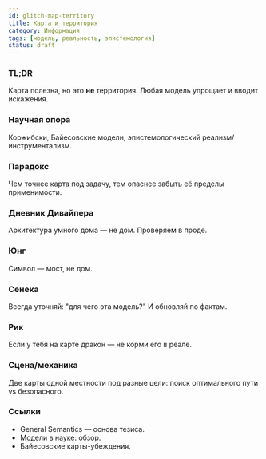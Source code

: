 ```yaml
---
id: glitch-map-territory
title: Карта и территория
category: Информация
tags: [модель, реальность, эпистемология]
status: draft
---
```


### TL;DR
Карта полезна, но это **не** территория. Любая модель упрощает и вводит искажения.

### Научная опора
Коржибски, Байесовские модели, эпистемологический реализм/инструментализм.

### Парадокс
Чем точнее карта под задачу, тем опаснее забыть её пределы применимости.

### Дневник Дивайпера
Архитектура умного дома — не дом. Проверяем в проде.

### Юнг
Символ — мост, не дом.

### Сенека
Всегда уточняй: "для чего эта модель?" И обновляй по фактам.

### Рик
Если у тебя на карте дракон — не корми его в реале.

### Сцена/механика
Две карты одной местности под разные цели: поиск оптимального пути vs безопасного.

### Ссылки
- General Semantics — основа тезиса.
- Модели в науке: обзор.
- Байесовские карты-убеждения.

